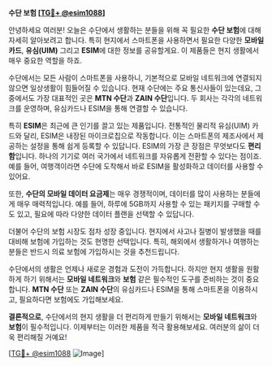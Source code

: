 **수단 보험 [[TG💪+ @esim1088](https://t.me/s/esim1088)]**

안녕하세요 여러분! 오늘은 수단에서 생활하는 분들을 위해 꼭 필요한 **수단 보험**에 대해 자세히 알아보려고 합니다. 특히 현지에서 스마트폰을 사용하면서 필요한 다양한 **모바일 카드**, **유심(UIM)** 그리고 **ESIM**에 대한 정보를 공유할게요. 이 제품들은 현지 생활에서 매우 중요한 역할을 하죠.  

수단에서는 모든 사람이 스마트폰을 사용하니, 기본적으로 모바일 네트워크에 연결되지 않으면 일상생활이 힘들어질 수 있습니다. 현재 수단에는 주요 통신사들이 있는데요, 그중에서도 가장 대표적인 곳은 **MTN 수단**과 **ZAIN 수단**입니다. 두 회사는 각각의 네트워크를 운영하며, 유심카드나 ESIM을 통해 연결할 수 있습니다.  

특히 **ESIM**은 최근에 큰 인기를 끌고 있는 제품입니다. 전통적인 물리적 유심(UIM) 카드와 달리, ESIM은 내장된 마이크로칩으로 작동합니다. 이는 스마트폰의 제조사에서 제공하는 설정을 통해 쉽게 등록할 수 있답니다. ESIM의 가장 큰 장점은 무엇보다도 **편리함**입니다. 하나의 기기로 여러 국가에서 네트워크를 자유롭게 전환할 수 있다는 점이죠. 예를 들어, 여행객이라면 수단에 도착해서 바로 ESIM을 활성화하고 데이터를 사용할 수 있어요. 

또한, **수단의 모바일 데이터 요금제**는 매우 경쟁적이며, 데이터를 많이 사용하는 분들에게 매우 매력적입니다. 예를 들어, 하루에 5GB까지 사용할 수 있는 패키지를 구매할 수도 있고, 필요에 따라 다양한 데이터 플랜을 선택할 수 있답니다. 

더불어 수단의 보험 시장도 점차 성장 중입니다. 현지에서 사고나 질병이 발생했을 때를 대비해 보험에 가입하는 것도 현명한 선택입니다. 특히, 해외에서 생활하거나 여행하는 분들은 반드시 의료 보험에 가입하시는 것을 추천드립니다. 

수단에서의 생활은 언제나 새로운 경험과 도전이 가득합니다. 하지만 현지 생활을 원활하게 하기 위해서는 **모바일 네트워크**와 **보험** 같은 필수적인 도구를 준비하는 것이 중요합니다. **MTN 수단** 또는 **ZAIN 수단**의 유심카드나 ESIM을 통해 스마트폰을 이용하시고, 필요하다면 보험에도 가입해보세요. 

**결론적으로**, 수단에서의 현지 생활을 더 편리하게 만들기 위해서는 **모바일 네트워크**와 **보험**이 필수적입니다. 이제부터는 이러한 제품을 적극 활용해보세요. 여러분의 삶이 더욱 편리해질 거예요! 

[[TG💪+ @esim1088](https://t.me/s/esim1088) ![Image](https://i.postimg.cc/Y0z9fWf4/image.png)]